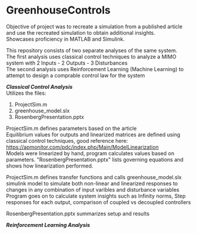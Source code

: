 # GreenhouseControls
Objective of project was to recreate a simulation from a published article and use the recreated simulation to obtain additional insights.   
Showcases proficiency in MATLAB and Simulink.  

This repository consists of two separate analyses of the same system.   
The first analysis uses classical control techniques to analyze a MIMO system with 2 Inputs - 2 Outputs - 3 Disturbances  
The second analysis uses Reinforcement Learning (Machine Learning) to attempt to design a comprable control law for the system  

***Classical Control Analysis***  
Utilizes the files:  
1. ProjectSim.m  
2. greenhouse_model.slx  
3. RosenbergPresentation.pptx  

ProjectSim.m defines parameters based on the article  
Equilibrium values for outputs and linearized matrices are defined using classical control techniques, good reference here: https://apmonitor.com/pdc/index.php/Main/ModelLinearization  
Models were linearized by hand, program calculates values based on parameters. "RosenbergPresentation.pptx" lists governing equations and shows how linearization performed.  

ProjectSim.m defines transfer functions and calls greenhouse_model.slx simulink model to simulate both non-linear and linearized responses to changes in any combination of input varibles and disturbance variables  
Program goes on to calculate system insights such as Infinity norms, Step responses for each output, comparison of coupled vs decoupled controllers  

RosenbergPresentation.pptx summarizes setup and results  

***Reinforcement Learning Analysis***  

